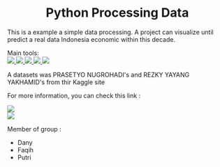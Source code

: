 <h1 align="center"> Python Processing Data </h1>

This is a example a simple data processing. A project can visualize until predict a real data Indonesia economic within this decade.

Main tools:
</br>
    <a href="https://pandas.pydata.org">
        <img src="https://img.shields.io/badge/Pandas-2C2D72?style=for-the-badge&logo=pandas&logoColor=white">
    </a>
    <a href="https://numpy.org">
        <img src="https://img.shields.io/badge/Numpy-777BB4?style=for-the-badge&logo=numpy&logoColor=white">
    </a>
    <a href="https://plotly.com">
        <img src="https://img.shields.io/badge/Plotly-239120?style=for-the-badge&logo=plotly&logoColor=white">
    </a>
    <a href="https://www.python.org">
        <img src="https://img.shields.io/badge/Python-FFD43B?style=for-the-badge&logo=python&logoColor=blue">
    </a>
    <a href="https://colab.research.google.com/?hl=id">
        <img src="https://img.shields.io/badge/Colab-F9AB00?style=for-the-badge&logo=googlecolab&color=525252">
    </a>

A datasets was PRASETYO NUGROHADI's and REZKY YAYANG YAKHAMID's from thir Kaggle site

For more information, you can check this link :
<div align="center> 
    <a href="https://www.kaggle.com/datasets/rezkyyayang/pekerja-sejahtera">
        <img src="https://img.shields.io/badge/Kaggle-20BEFF?style=for-the-badge&logo=Kaggle&logoColor=white" target="_blank">
    </a>
</div>
<div align="center> 
    <a href="https://www.kaggle.com/code/prasetyon/indonesia-avgsalary-and-minwage-analysis-15-22/notebook">
        <img src="https://img.shields.io/badge/Kaggle-20BEFF?style=for-the-badge&logo=Kaggle&logoColor=white" target="_blank">
    </a>
</div>

Member of group :
- Dany
- Faqih
- Putri